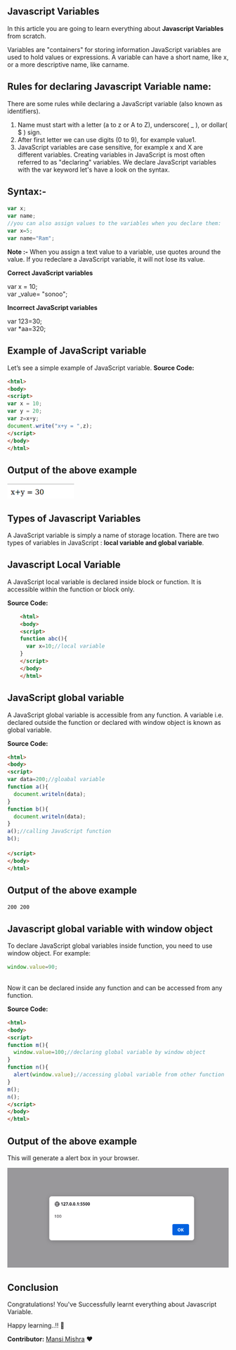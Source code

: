 ## Javascript Variables

In this article you are going to learn everything about **Javascript Variables** from scratch. 

Variables are "containers" for storing information JavaScript variables are used to hold values or
expressions. A variable can have a short name, like x, or a more descriptive name, like carname.

 ## Rules for declaring Javascript Variable name:
There are some rules while declaring a JavaScript variable (also known as identifiers).

   1. Name must start with a letter (a to z or A to Z), underscore( _ ), or dollar( $ ) sign.
   2. After first letter we can use digits (0 to 9), for example value1.
   3. JavaScript variables are case sensitive, for example x and X are different variables.
Creating variables in JavaScript is most often referred to as "declaring" variables. We declare
JavaScript variables with the var keyword let's have a look on the syntax.

## Syntax:-
```js
var x;
var name;
//you can also assign values to the variables when you declare them:
var x=5;
var name="Ram";

```
**Note :-** When you assign a text value to a variable, use quotes around the value. If you redeclare a
JavaScript variable, it will not lose its value.

**Correct JavaScript variables**

   var x = 10;  
   var _value= "sonoo";  
   
**Incorrect JavaScript variables**

   var  123=30;  
   var *aa=320;     
    
## Example of JavaScript variable
Let’s see a simple example of JavaScript variable.
__Source Code:__

```html
<html>
<body>
<script>  
var x = 10;  
var y = 20;  
var z=x+y;  
document.write("x+y = ",z);  
</script>  
</body>
</html>
```
## Output of the above example

![image](output.png)

## Types of Javascript Variables

A JavaScript variable is simply a name of storage location. There are two types of variables in JavaScript : **local variable and global variable**.

## Javascript Local Variable
A JavaScript local variable is declared inside block or function. It is accessible within the function or block only.

__Source Code:__
```html
    <html>
    <body>
    <script>  
    function abc(){  
      var x=10;//local variable  
    }  
    </script>  
    </body>
    </html>
```
## JavaScript global variable

A JavaScript global variable is accessible from any function. A variable i.e. declared outside the function or declared with window object is known as global variable.

__Source Code:__

```html
<html>
<body>
<script>  
var data=200;//gloabal variable  
function a(){  
  document.writeln(data);  
}  
function b(){  
  document.writeln(data);  
}  
a();//calling JavaScript function
b();
  
</script>  
</body>
</html>

```
## Output of the above example
```
200 200
```

## Javascript global variable with window object

To declare JavaScript global variables inside function, you need to use window object. For example:
```js
window.value=90;  
    
```
Now it can be declared inside any function and can be accessed from any function.

__Source Code:__
```html
<html>
<body>
<script>
function m(){  
  window.value=100;//declaring global variable by window object  
}  
function n(){  
  alert(window.value);//accessing global variable from other function  
}  
m();
n();
</script>
</body>
</html>
```

## Output of the above example
  This will generate a alert box in your browser.

![image](alert.png)

## Conclusion
Congratulations! You've Successfully learnt everything about Javascript Variable.

Happy learning..!! :wave:

__Contributor:__  [Mansi Mishra](https://github.com/0904-mansi) :heart:
